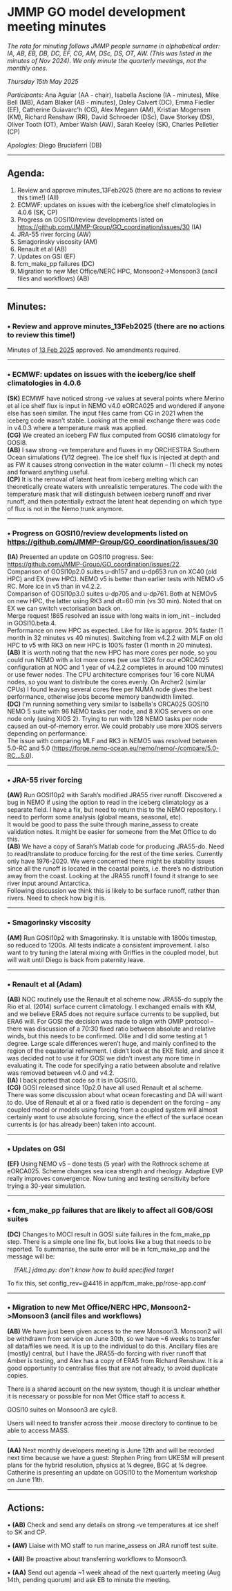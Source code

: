 # JMMP GO model development meeting minutes

*The rota for minuting follows JMMP people surname in alphabetical order: IA, AB, EB, DB, DC, EF, CG, AM, DSc, DS, OT, AW. (This was listed in the minutes of Nov 2024).  We only minute the quarterly meetings, not the monthly ones.*

*Thursday 15th May 2025*

*Participants:* Ana Aguiar (AA - chair), Isabella Ascione (IA - minutes), Mike Bell (MB), Adam Blaker (AB - minutes), Daley Calvert (DC), Emma Fiedler (EF), Catherine Guiavarc'h (CG), Alex Megann (AM), Kristian Mogensen (KM), Richard Renshaw (RR), David Schroeder (DSc), Dave Storkey (DS), Oliver Tooth (OT), Amber Walsh (AW), Sarah Keeley (SK), Charles Pelletier (CP)

*Apologies:* Diego Bruciaferri (DB)


----------

## Agenda:

1. Review and approve minutes_13Feb2025 (there are no actions to review this time!) (All)
2. ECMWF: updates on issues with the iceberg/ice shelf climatologies in 4.0.6 (SK, CP)
3. Progress on GOSI10/review developments listed on https://github.com/JMMP-Group/GO_coordination/issues/30 (IA)
4. JRA-55 river forcing (AW)
5. Smagorinsky viscosity (AM)
6. Renault et al (AB)
7. Updates on GSI (EF)
8. fcm_make_pp failures (DC)
9. Migration to new Met Office/NERC HPC, Monsoon2->Monsoon3 (ancil files and workflows) (AB)

----------

## Minutes:

### •	Review and approve minutes_13Feb2025 (there are no actions to review this time!)

Minutes of [13 Feb 2025](https://github.com/JMMP-Group/GO_coordination/blob/main/meetings/minutes_13Feb2025.md?plain=1) approved. No amendments required.

----------

### •	ECMWF: updates on issues with the iceberg/ice shelf climatologies in 4.0.6

**(SK)** ECMWF have noticed strong -ve values at several points where Merino et al ice shelf flux is input in NEMO v4.0 eORCA025 and wondered if anyone else has seen similar. The input files came from CG in 2021 when the iceberg code wasn’t stable. Looking at the email exchange there was code in v4.0.3 where a temperature mask was applied.  
**(CG)** We created an iceberg FW flux computed from GOSI6 climatology for GOSI8.  
**(AB)** I saw strong -ve temperature and fluxes in my ORCHESTRA Southern Ocean simulations (1/12 degree). The ice shelf flux is injected at depth and as FW it causes strong convection in the water column – I’ll check my notes and forward anything useful.  
**(CP)** It is the removal of latent heat from iceberg melting which can theoretically create waters with unrealistic temperatures. The code with the temperature mask that will distinguish between iceberg runoff and river runoff, and then potentially extract the latent heat depending on which type of flux is not in the Nemo trunk anymore.   

----------

### •	Progress on GOSI10/review developments listed on https://github.com/JMMP-Group/GO_coordination/issues/30

**(IA)** Presented an update on GOSI10 progress. See: https://github.com/JMMP-Group/GO_coordination/issues/22.  
Comparison of GOSI10p2.0 suites u-dh157 and u-dp653 run on XC40 (old HPC) and EX (new HPC). NEMO v5 is better than earlier tests with NEMO v5 RC. More ice in v5 than in v4.2.2.  
Comparison of GOSI10p3.0 suites u-dp705 and u-dp761. Both at NEMOv5 on new HPC, the latter using RK3 and dt=60 min (vs 30 min). Noted that on EX we can switch vectorisation back on.  
Merge request !865 resolved an issue with long waits in iom_init – included in GOSI10.beta.4.  
Performance on new HPC as expected. Like for like is approx. 20% faster (1 month in 32 minutes vs 40 minutes). Switching from v4.2.2 with MLF on old HPC to v5 with RK3 on new HPC is 100% faster (1 month in 20 minutes).  
**(AB)** It is worth noting that the new HPC has more cores per node, so you could run NEMO with a lot more cores (we use 1326 for our eORCA025 configuration at NOC and 1 year of v4.2.2 completes in around 100 minutes) or use fewer nodes. The CPU architecture comprises four 16 core NUMA nodes, so you want to distribute the cores evenly. On Archer2 (similar CPUs) I found leaving several cores free per NUMA node gives the best performance, otherwise jobs become memory bandwidth limited.  
**(DC)** I'm running something very similar to Isabella's ORCA025 GOSI10 NEMO 5 suite with 96 NEMO tasks per node, and 8 XIOS servers on one node only (using XIOS 2). Trying to run with 128 NEMO tasks per node caused an out-of-memory error. We could probably use more XIOS servers depending on performance.  
The issue with comparing MLF and RK3 in NEMO5 was resolved between 5.0-RC and 5.0 (https://forge.nemo-ocean.eu/nemo/nemo/-/compare/5.0-RC...5.0).  

----------

### •	JRA-55 river forcing

**(AW)** Run GOSI10p2 with Sarah’s modified JRA55 river runoff. Discovered a bug in NEMO if using the option to read in the iceberg climatology as a separate field. I have a fix, but need to return this to the NEMO repository. I need to perform some analysis (global means, seasonal, etc).   
It would be good to pass the suite through marine_assess to create validation notes. It might be easier for someone from the Met Office to do this.  
**(AB)** We have a copy of Sarah’s Matlab code for producing JRA55-do. Need to read/translate to produce forcing for the rest of the time series. Currently only have 1976-2020. We were concerned there might be stability issues since all the runoff is located in the coastal points, i.e. there’s no distribution away from the coast. Looking at the JRA55 runoff I found it strange to see river input around Antarctica.   
Following discussion we think this is likely to be surface runoff, rather than rivers. Need to check how big it is.  

----------

### •	Smagorinsky viscosity 

**(AM)** Run GOSI10p2 with Smagorinsky. It is unstable with 1800s timestep, so reduced to 1200s. All tests indicate a consistent improvement. I also want to try tuning the lateral mixing with Griffies in the coupled model, but will wait until Diego is back from paternity leave.

----------

### •	Renault et al (Adam)

**(AB)** NOC routinely use the Renault et al scheme now. JRA55-do supply the Rio et al. (2014) surface current climatology. I exchanged emails with KM, and we believe ERA5 does not require surface currents to be supplied, but ERA6 will. For GOSI the decision was made to align with OMIP protocol – there was discussion of a 70:30 fixed ratio between absolute and relative winds, but this needs to be confirmed. Ollie and I did some testing at 1 degree. Large scale differences weren’t huge, and mainly confined to the region of the equatorial refinement. I didn’t look at the EKE field, and since it was decided not to use it for GOSI we didn’t invest any more time in evaluating it. The code for specifying a ratio between absolute and relative was removed between v4.0 and v4.2.  
**(IA)** I back ported that code so it is in GOSI10.  
**(CG)** GOSI released since 10p2.0 have all used Renault et al scheme.  
There was some discussion about what ocean forecasting and DA will want to do. Use of Renault et al or a fixed ratio is dependent on the forcing – any coupled model or models using forcing from a coupled system will almost certainly want to use absolute forcing, since the effect of the surface ocean currents is (or has already been) taken into account.   

----------

### •	Updates on GSI

**(EF)** Using NEMO v5 – done tests (5 year) with the Rothrock scheme at eORCA025. Scheme changes sea icea strength and rheology. Adaptive EVP really improves convergence. Now tuning and testing sensitivity before trying a 30-year simulation.  


----------

### •	fcm_make_pp failures that are likely to affect all GO8/GOSI suites

**(DC)** Changes to MOCI result in GOSI suite failures in the fcm_make_pp step. There is a simple one line fix, but looks like a bug that needs to be reported. To summarise, the suite error will be in fcm_make_pp and the message will be:  

&nbsp;&nbsp;&nbsp;&nbsp;*[FAIL] jdma.py: don't know how to build specified target*  

To fix this, set config_rev=@4416 in app/fcm_make_pp/rose-app.conf  

----------

### •	Migration to new Met Office/NERC HPC, Monsoon2->Monsoon3 (ancil files and workflows)

**(AB)** We have just been given access to the new Monsoon3. Monsoon2 will be withdrawn from service on June 30th, so we have ~6 weeks to transfer all data/files we need. It is up to the individual to do this. Ancillary files are (mostly) central, but I have the JRA55-do forcing with river runoff that Amber is testing, and Alex has a copy of ERA5 from Richard Renshaw. It is a good opportunity to centralise files that are not already, to avoid duplicate copies.  

There is a shared account on the new system, though it is unclear whether it is necessary or possible for non Met Office staff to access it.  

GOSI10 suites on Monsoon3 are cylc8.  

Users will need to transfer across their .moose directory to continue to be able to access MASS.  

----------

**(AA)** Next monthly developers meeting is June 12th and will be recorded next time because we have a guest: Stephen Pring from UKESM will present plans for the hybrid resolution, physics at ¼ degree, BGC at ¾ degree. Catherine is presenting an update on GOSI10 to the Momentum workshop on June 11th.

----------

## Actions:

 •	**(AB)** Check and send any details on strong -ve temperatures at ice shelf to SK and CP.

 •	**(AW)** Liaise with MO staff to run marine_assess on JRA runoff test suite.

 •	**(All)** Be proactive about transferring workflows to Monsoon3.

 •	**(AA)** Send out agenda ~1 week ahead of the next quarterly meeting (Aug 14th, pending quorum) and ask EB to minute the meeting.


